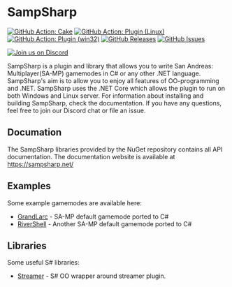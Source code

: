 SampSharp
=========

[![GitHub Action: Cake](https://github.com/ikkentim/sampsharp/workflows/Cake/badge.svg)](https://github.com/ikkentim/SampSharp/actions?query=workflow%3ACake)
[![GitHub Action: Plugin (Linux)](https://github.com/ikkentim/sampsharp/workflows/Plugin%20(Linux)/badge.svg)](https://github.com/ikkentim/SampSharp/actions?query=workflow%3A%22Plugin+%28Linux%29%22)
[![GitHub Action: Plugin (win32)](https://github.com/ikkentim/sampsharp/workflows/Plugin%20(win32)/badge.svg)](https://github.com/ikkentim/SampSharp/actions?query=workflow%3A%22Plugin+%28win32%29%22)
[![GitHub Releases](https://img.shields.io/github/release/ikkentim/sampsharp.svg)](https://github.com/ikkentim/sampsharp/releases)
[![GitHub Issues](https://img.shields.io/github/issues/ikkentim/sampsharp.svg)](https://github.com/ikkentim/sampsharp/issues)

[![Join us on Discord](https://discordapp.com/api/guilds/758751593725558794/widget.png?style=banner2)](https://discord.gg/gwcHpqp)

SampSharp is a plugin and library that allows you to write San Andreas: Multiplayer(SA-MP) gamemodes in C# or any other .NET language. SampSharp's aim is to allow you to enjoy all features of OO-programming and .NET. SampSharp uses the .NET Core which allows the plugin to run on both Windows and Linux server. For information about installing and building SampSharp, check the documentation. If you have any questions, feel free to join our Discord chat or file an issue.

Documation
----------
The SampSharp libraries provided by the NuGet repository contains all API documentation. The documentation website is available at https://sampsharp.net/

Examples
--------
Some example gamemodes are available here:
- [GrandLarc](https://github.com/ikkentim/SampSharp-grandlarc) - SA-MP default gamemode ported to C#
- [RiverShell](https://github.com/ikkentim/SampSharp-rivershell) - Another SA-MP default gamemode ported to C#

Libraries
---------
Some useful S# libraries:
- [Streamer](https://github.com/ikkentim/SampSharp-streamer) - S# OO wrapper around streamer plugin.
